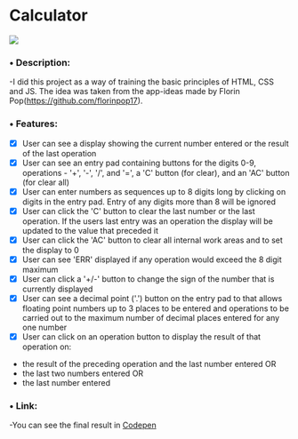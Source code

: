 # Calculator

<img src= "https://i.imgur.com/YYraBX0.png">

### • Description: 

-I did this project as a way of training the basic principles of HTML, CSS and JS. The idea was taken from the app-ideas made by Florin Pop(https://github.com/florinpop17).

### • Features: 

- [x] User can see a display showing the current number entered or the result of the last operation
- [x] User can see an entry pad containing buttons for the digits 0-9, operations - '+', '-', '/', and '=', a 'C' button (for clear), and an 'AC' button (for clear all)
- [x] User can enter numbers as sequences up to 8 digits long by clicking on digits in the entry pad. Entry of any digits more than 8 will be ignored
- [x] User can click the 'C' button to clear the last number or the last operation. If the users last entry was an operation the display will be updated to the value that preceded it
- [x] User can click the 'AC' button to clear all internal work areas and to set the display to 0
- [x] User can see 'ERR' displayed if any operation would exceed the 8 digit maximum
- [x] User can click a '+/-' button to change the sign of the number that is currently displayed
- [x] User can see a decimal point ('.') button on the entry pad to that allows floating point numbers up to 3 places to be entered and operations to be carried out to the maximum number of decimal places entered for any one number
- [x] User can click on an operation button to display the result of that operation on:
 * the result of the preceding operation and the last number entered OR
 * the last two numbers entered OR
 * the last number entered

### • Link:

-You can see the final result in [Codepen](https://codepen.io/freitagfelipe/pen/KKaozgb)